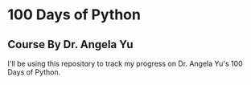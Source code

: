 # 100 Days of Python

## Course By Dr. Angela Yu

I'll be using this repository to track my progress on Dr. Angela Yu's 100 Days of Python.
